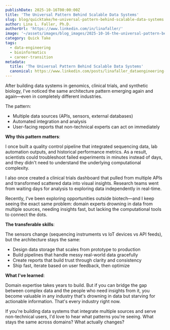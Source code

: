 ```yaml
---
publishDate: 2025-10-16T00:00:00Z
title: 'The Universal Pattern Behind Scalable Data Systems'
slug: blog/quicktake/he-universal-pattern-behind-scalable-data-systems
author: Lina L. Faller, Ph.D.
authorUrl: 'https://www.linkedin.com/in/linafaller/'
image: '~/assets/images/blog_images/2025-10-16-the-universal-pattern-behind-scalable-data.png'
category: Quick Take
tags:
  - data-engineering
  - bioinformatics
  - career-transition
metadata:
  title: 'The Universal Pattern Behind Scalable Data Systems'
  canonical: https://www.linkedin.com/posts/linafaller_dataengineering-bioinformatics-careertransition-activity-7384558843466248192-ZqXN?utm_source=share&utm_medium=member_desktop&rcm=ACoAAATZB5MBqJ_1K5vjD4H8pzXOCeXJAzwKjQs
---
```


After building data systems in genomics, clinical trials, and synthetic biology, I've noticed the same architecture pattern emerging again and again—even in completely different industries.

The pattern:

- Multiple data sources (APIs, sensors, external databases)
- Automated integration and analysis
- User-facing reports that non-technical experts can act on immediately

**Why this pattern matters**:

I once built a quality control pipeline that integrated sequencing data, lab automation outputs, and historical performance metrics. As a result, scientists could troubleshoot failed experiments in minutes instead of days, and they didn't need to understand the underlying computational complexity.

I also once created a clinical trials dashboard that pulled from multiple APIs and transformed scattered data into visual insights. Research teams went from waiting days for analysis to exploring data independently in real-time.

Recently, I've been exploring opportunities outside biotech—and I keep seeing the exact same problem: domain experts drowning in data from multiple sources, needing insights fast, but lacking the computational tools to connect the dots.

**The transferable skills**:

The sensors change (sequencing instruments vs IoT devices vs API feeds), but the architecture stays the same:

- Design data storage that scales from prototype to production
- Build pipelines that handle messy real-world data gracefully
- Create reports that build trust through clarity and consistency
- Ship fast, iterate based on user feedback, then optimize

**What I've learned**:

Domain expertise takes years to build. But if you can bridge the gap between complex data and the people who need insights from it, you become valuable in any industry that's drowning in data but starving for actionable information.
That's every industry right now.

If you're building data systems that integrate multiple sources and serve non-technical users, I'd love to hear what patterns you're seeing. What stays the same across domains? What actually changes?
